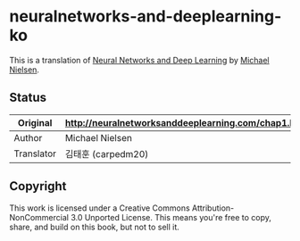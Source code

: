  neuralnetworks-and-deeplearning-ko
===================================

This is a translation of [Neural Networks and Deep Learning](http://neuralnetworksanddeeplearning.com/) by [Michael Nielsen](http://michaelnielsen.org/).

## Status ##

| Original   | http://neuralnetworksanddeeplearning.com/chap1.html |
|------------|-----------------------------------------------------|
| Author     | Michael Nielsen                                     |
| Translator | 김태훈 (carpedm20)                                  |


## Copyright ##

This work is licensed under a Creative Commons Attribution-NonCommercial 3.0 Unported License. This means you're free to copy, share, and build on this book, but not to sell it.
